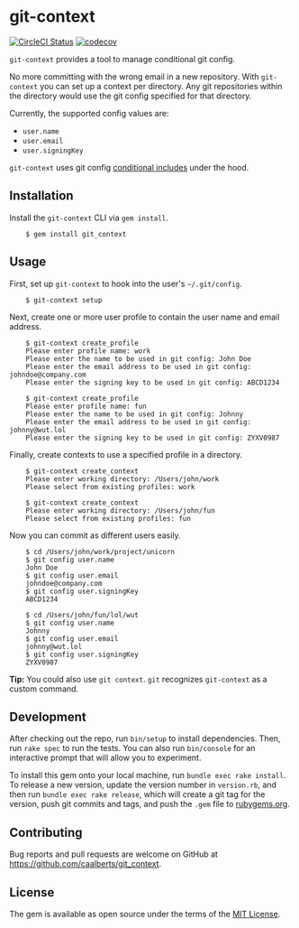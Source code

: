 # git-context

[![CircleCI Status](https://circleci.com/gh/caalberts/git_context/tree/master.svg?style=svg)](https://circleci.com/gh/caalberts/git_context/tree/master)
[![codecov](https://codecov.io/gh/caalberts/git_context/branch/master/graph/badge.svg)](https://codecov.io/gh/caalberts/git_context)

`git-context` provides a tool to manage conditional git config.

No more committing with the wrong email in a new repository. With `git-context` you can set up a context per directory. Any git repositories within the directory would use the git config specified for that directory.

Currently, the supported config values are:
- `user.name`
- `user.email`
- `user.signingKey`

`git-context` uses git config [conditional includes](https://git-scm.com/docs/git-config#_conditional_includes) under the hood.

## Installation

Install the `git-context` CLI via `gem install`.

```shell
    $ gem install git_context
```
## Usage

First, set up `git-context` to hook into the user's `~/.git/config`.

```shell
    $ git-context setup
```

Next, create one or more user profile to contain the user name and email address.

```shell
    $ git-context create_profile
    Please enter profile name: work
    Please enter the name to be used in git config: John Doe
    Please enter the email address to be used in git config: johndoe@company.com
    Please enter the signing key to be used in git config: ABCD1234

    $ git-context create_profile
    Please enter profile name: fun
    Please enter the name to be used in git config: Johnny
    Please enter the email address to be used in git config: johnny@wut.lol
    Please enter the signing key to be used in git config: ZYXV0987
```

Finally, create contexts to use a specified profile in a directory.

```shell
    $ git-context create_context
    Please enter working directory: /Users/john/work
    Please select from existing profiles: work
    
    $ git-context create_context
    Please enter working directory: /Users/john/fun
    Please select from existing profiles: fun
```

Now you can commit as different users easily.

```shell
    $ cd /Users/john/work/project/unicorn
    $ git config user.name
    John Doe
    $ git config user.email
    johndoe@company.com
    $ git config user.signingKey
    ABCD1234
    
    $ cd /Users/john/fun/lol/wut
    $ git config user.name
    Johnny
    $ git config user.email
    johnny@wut.lol
    $ git config user.signingKey
    ZYXV0987
```

**Tip:** You could also use `git context`. `git` recognizes `git-context` as a custom command. 

## Development

After checking out the repo, run `bin/setup` to install dependencies. Then, run `rake spec` to run the tests. You can also run `bin/console` for an interactive prompt that will allow you to experiment.

To install this gem onto your local machine, run `bundle exec rake install`. To release a new version, update the version number in `version.rb`, and then run `bundle exec rake release`, which will create a git tag for the version, push git commits and tags, and push the `.gem` file to [rubygems.org](https://rubygems.org).

## Contributing

Bug reports and pull requests are welcome on GitHub at https://github.com/caalberts/git_context.


## License

The gem is available as open source under the terms of the [MIT License](https://opensource.org/licenses/MIT).
